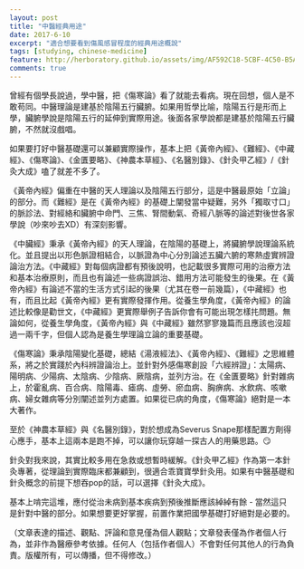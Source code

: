 ```yaml
---
layout: post
title: "中醫經典用途"
date: 2017-6-10
excerpt: "適合想要看到傷風感冒程度的經典用途概說"
tags: [studying, chinese-medicine]
feature: http://herboratory.github.io/assets/img/AF592C18-5CBF-4C50-B5AC-866209F9E304.jpeg
comments: true
---
```


曾經有個學長說過，學中醫，把《傷寒論》看了就能去看病。現在回想，個人是不敢苟同。中醫理論是建基於陰陽五行臟腑。如果用哲學比喻，陰陽五行是形而上學，臟腑學說是陰陽五行的延伸到實際用途。後面各家學說都是建基於陰陽五行臟腑，不然就沒戲唱。

如果要打好中醫基礎還可以兼顧實際操作，基本上把《黃帝內經》、《難經》、《中藏經》、《傷寒論》、《金匱要略》、《神農本草經》、《名醫別錄》、《針灸甲乙經》/《針灸大成》嗑了就差不多了。

《黃帝內經》偏重在中醫的天人理論以及陰陽五行部分，這是中醫最原始「立論」的部分。而《難經》是在《黃帝內經》的基礎上闡發當中疑難，另外「獨取寸口」的脈診法、對經絡和臟腑中命門、三焦、腎間動氣、奇經八脈等的論述對後世各家學說（吵來吵去XD）有深刻影響。

《中臟經》秉承《黃帝內經》的天人理論，在陰陽的基礎上，將臟腑學說理論系統化。並且提出以形色脈證相結合，以脈證為中心分別論述五臟六腑的寒熱虛實辨證論治方法。《中藏經》對每個病證都有預後說明，也記載很多實際可用的治療方法和基本治療原則，而且也有論述一些病證誤治、錯用方法可能發生的後果。在《黃帝內經》有論述不當的生活方式引起的後果（尤其在卷一前幾篇），《中藏經》也有，而且比起《黃帝內經》更有實際發揮作用。從養生學角度，《黃帝內經》的論述比較像是勸世文，《中藏經》更實際舉例子告訴你會有可能出現怎樣扥問題。無論如何，從養生學角度，《黃帝內經》與《中藏經》雖然寥寥幾篇而且應該也沒超過一兩千字，但個人認為是養生學理論立論的重要基礎。

《傷寒論》秉承陰陽變化基礎，總結《湯液經法》、《黃帝內經》、《難經》之思維體系，將之於實踐於內科辨證論治上。並針對外感傷寒創設「六經辨證」：太陽病、陽明病、少陽病、太陰病、少陰病、厥陰病，並列方治。在《金匱要略》針對雜病上，於霍亂病、百合病、陰陽毒、瘧病、虛勞、瘀血病、胸痹病、水飲病、咳嗽病、婦女雜病等分別闡述並列方處置。如果從已病的角度，《傷寒論》絕對是一本大著作。

至於《神農本草經》與《名醫別錄》，對於想成為Severus Snape那樣配置方劑得心應手，基本上這兩本是跑不掉，可以讓你玩穿越一探古人的用藥思路。😏

針灸對我來說，其實比較多用在急救或想暫時緩解。《針灸甲乙經》作為第一本針灸專著，從理論到實際臨床都兼顧到，很適合乖寶寶學針灸用。如果有中醫基礎和針灸概念的前提下想吞pop的話，可以選擇《針灸大成》。

基本上啃完這堆，應付從治未病到基本疾病到預後推斷應該綽綽有餘 - 當然這只是針對中醫的部分。如果想要更好掌握，前置作業把國學基礎打好絕對是必要的。

（文章表達的描述、觀點、評論和意見僅為個人觀點；文章發表僅為作者個人行為，並非作為醫療參考依據。任何人（包括作者個人）不會對任何其他人的行為負責。版權所有，可以傳播，但不得修改。）
